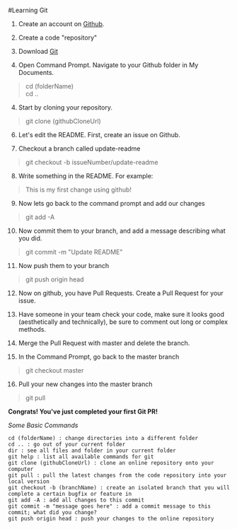 #Learning Git

1. Create an account on [Github](http://www.github.com).

2. Create a code "repository"

3. Download [Git](http://www.git-scm.com)

4. Open Command Prompt.  Navigate to your Github folder in My Documents.
    
>    cd (folderName)   
>    cd ..

4. Start by cloning your repository.
    
>    git clone (githubCloneUrl)

6. Let's edit the README. First, create an issue on Github.

7. Checkout a branch called update-readme
    
>    git checkout -b issueNumber/update-readme

8. Write something in the README. For example:
    
>    This is my first change using github!

9. Now lets go back to the command prompt and add our changes
    
>    git add -A

10. Now commit them to your branch, and add a message describing what you did.
    
>    git commit -m "Update README"

11. Now push them to your branch
    
>    git push origin head

12. Now on github, you have Pull Requests. Create a Pull Request for your issue.

13. Have someone in your team check your code, make sure it looks good (aesthetically and technically), be sure to comment out long or complex methods.

14. Merge the Pull Request with master and delete the branch.

15. In the Command Prompt, go back to the master branch
    
>    git checkout master

16. Pull your new changes into the master branch
    
>    git pull

**Congrats! You've just completed your first Git PR!**

*Some Basic Commands*

    cd (folderName) : change directories into a different folder
    cd .. : go out of your current folder
    dir : see all files and folder in your current folder
    git help : list all available commands for git
    git clone (githubCloneUrl) : clone an online repository onto your computer
    git pull : pull the latest changes from the code repository into your local version
    git checkout -b (branchName) : create an isolated branch that you will complete a certain bugfix or feature in
    git add -A : add all changes to this commit
    git commit -m "message goes here" : add a commit message to this commit; what did you change?
    git push origin head : push your changes to the online repository